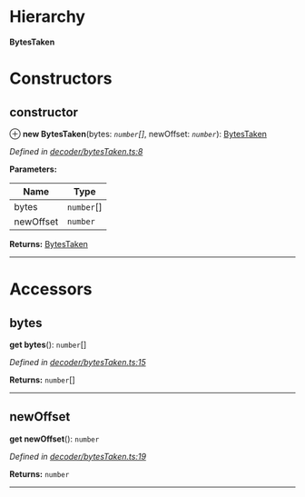 

# Hierarchy

**BytesTaken**

# Constructors

<a id="constructor"></a>

##  constructor

⊕ **new BytesTaken**(bytes: *`number`[]*, newOffset: *`number`*): [BytesTaken](_decoder_bytestaken_.bytestaken.md)

*Defined in [decoder/bytesTaken.ts:8](https://github.com/paritytech/js-libs/blob/4349c53/packages/abi/src/decoder/bytesTaken.ts#L8)*

**Parameters:**

| Name | Type |
| ------ | ------ |
| bytes | `number`[] |
| newOffset | `number` |

**Returns:** [BytesTaken](_decoder_bytestaken_.bytestaken.md)

___

# Accessors

<a id="bytes"></a>

##  bytes

**get bytes**(): `number`[]

*Defined in [decoder/bytesTaken.ts:15](https://github.com/paritytech/js-libs/blob/4349c53/packages/abi/src/decoder/bytesTaken.ts#L15)*

**Returns:** `number`[]

___
<a id="newoffset"></a>

##  newOffset

**get newOffset**(): `number`

*Defined in [decoder/bytesTaken.ts:19](https://github.com/paritytech/js-libs/blob/4349c53/packages/abi/src/decoder/bytesTaken.ts#L19)*

**Returns:** `number`

___

